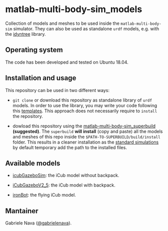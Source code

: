 # matlab-multi-body-sim_models

Collection of models and meshes to be used inside the `matlab-multi-body-sim` simulator. They can also be used as standalone `urdf` models, e.g. with the [idyntree](https://github.com/robotology/idyntree) library.

## Operating system

The code has been developed and tested on Ubuntu 18.04.

## Installation and usage

This repository can be used in two different ways:

- `git clone` or download this repository as standalone library of `urdf` models. In order to use the library, you may write your code following this [templates](https://github.com/gabrielenava/matlab-multi-body-sim_app/templates). This approach does not necessarily require to `install` the repository.

- dowload this repository using the [matlab-multi-body-sim_superbuild](https://github.com/gabrielenava/matlab-multi-body-sim_superbuild) **(suggested)**. The `superbuild` **will install** (copy and paste) all the models and meshes of this repo inside the `$PATH-TO-SUPERBUILD/build/install` folder. This results in a cleaner installation as the [standard simulations](https://github.com/gabrielenava/matlab-multi-body-sim_app) by default temporary add the path to the installed files.
 
## Available models

- [icubGazeboSim](models/icubGazeboSim): the iCub model without backpack.

- [iCubGazeboV2_5](models/iCubGazeboV2_5): the iCub model with backpack.

- [ironBot](models/ironBot): the flying iCub model.

## Mantainer

Gabriele Nava ([@gabrielenava](https://github.com/gabrielenava)).
